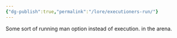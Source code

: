 ```yaml
---
{"dg-publish":true,"permalink":"/lore/executioners-run/"}
---
```


Some sort of running man option instead of execution.
in the arena.

